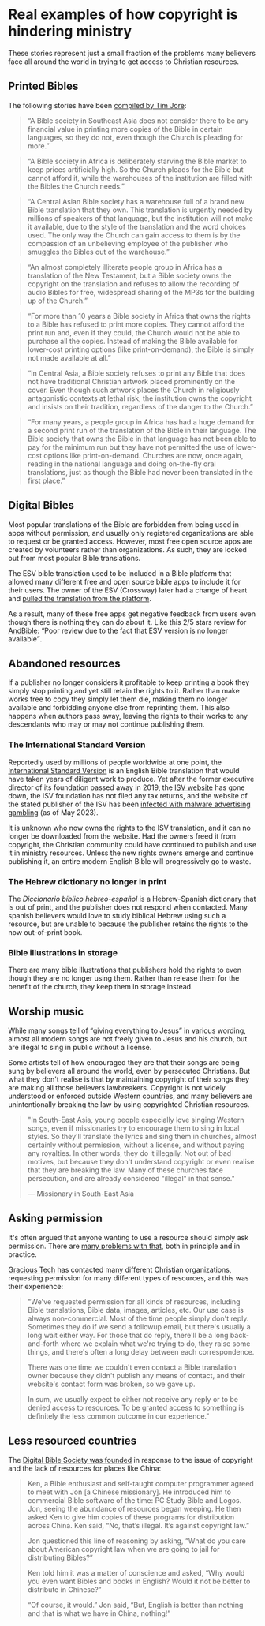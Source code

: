 # Real examples of how copyright is hindering ministry
These stories represent just a small fraction of the problems many believers face all around the world in trying to get access to Christian resources.


## Printed Bibles

The following stories have been [compiled by Tim Jore](https://www.missionfrontiers.org/issue/article/free-and-open):

> “A Bible society in Southeast Asia does not consider there to be any financial value in printing more copies of the Bible in certain languages, so they do not, even though the Church is pleading for more.”

> “A Bible society in Africa is deliberately starving the Bible market to keep prices artificially high. So the Church pleads for the Bible but cannot afford it, while the warehouses of the institution are filled with the Bibles the Church needs.”

> “A Central Asian Bible society has a warehouse full of a brand new Bible translation that they own. This translation is urgently needed by millions of speakers of that language, but the institution will not make it available, due to the style of the translation and the word choices used. The only way the Church can gain access to them is by the compassion of an unbelieving employee of the publisher who smuggles the Bibles out of  the warehouse.”

> “An almost completely illiterate people group in Africa has a translation of the New Testament, but a Bible society owns the copyright on the translation and refuses to allow the recording of audio Bibles for free, widespread sharing of the MP3s for the building up of the Church.”

> “For more than 10 years a Bible society in Africa that owns the rights to a Bible has refused to print more copies. They cannot afford the print run and, even if they could, the Church would not be able to purchase all the copies. Instead of making the Bible available for lower-cost printing options (like print-on-demand), the Bible is simply not made available at all.”

> “In Central Asia, a Bible society refuses to print any Bible that does not have traditional Christian artwork placed prominently on the cover. Even though such artwork places the Church in religiously antagonistic contexts at lethal risk, the institution owns the copyright and insists on their tradition, regardless of the danger to the Church.”

> “For many years, a people group in Africa has had a huge demand for a second print run of the translation of the Bible in their language. The Bible society that owns the Bible in that language has not been able to pay for the minimum run but they have not permitted the use of lower-cost options like print-on-demand. Churches are now, once again, reading in the national language and doing on-the-fly oral translations, just as though the Bible had never been translated in the first place.”


## Digital Bibles

Most popular translations of the Bible are forbidden from being used in apps without permission, and usually only registered organizations are able to request or be granted access. However, most free open source apps are created by volunteers rather than organizations. As such, they are locked out from most popular Bible translations.

The ESV bible translation used to be included in a Bible platform that allowed many different free and open source bible apps to include it for their users. The owner of the ESV (Crossway) later had a change of heart and [pulled the translation from the platform](https://www.crosswire.org/pipermail/sword-devel/2019-June/047095.html).

As a result, many of these free apps get negative feedback from users even though there is nothing they can do about it. Like this 2/5 stars review for [AndBible](https://play.google.com/store/apps/details?id=net.bible.android.activity): <q>Poor review due to the fact that ESV version is no longer available</q>.


## Abandoned resources

If a publisher no longer considers it profitable to keep printing a book they simply stop printing and yet still retain the rights to it. Rather than make works free to copy they simply let them die, making them no longer available and forbidding anyone else from reprinting them. This also happens when authors pass away, leaving the rights to their works to any descendants who may or may not continue publishing them.

### The International Standard Version
Reportedly used by millions of people worldwide at one point, the [International Standard Version](https://www.biblegateway.com/versions/International-Standard-Version-ISV-Bible/) is an English Bible translation that would have taken years of diligent work to produce. Yet after the former executive director of its foundation passed away in 2019, the [ISV website](http://isv.org/) has gone down, the ISV foundation has not filed any tax returns, and the website of the stated publisher of the ISV has been [infected with malware advertising gambling](http://davidsonpress.com/introduction/) (as of May 2023).

It is unknown who now owns the rights to the ISV translation, and it can no longer be downloaded from the website. Had the owners freed it from copyright, the Christian community could have continued to publish and use it in ministry resources. Unless the new rights owners emerge and continue publishing it, an entire modern English Bible will progressively go to waste.



### The Hebrew dictionary no longer in print
The _Diccionario bíblico hebreo-español_ is a Hebrew-Spanish dictionary that is out of print, and the publisher does not respond when contacted. Many spanish believers would love to study biblical Hebrew using such a resource, but are unable to because the publisher retains the rights to the now out-of-print book.

### Bible illustrations in storage
There are many bible illustrations that publishers hold the rights to even though they are no longer using them. Rather than release them for the benefit of the church, they keep them in storage instead.


## Worship music

While many songs tell of <q>giving everything to Jesus</q> in various wording, almost all modern songs are not freely given to Jesus and his church, but are illegal to sing in public without a license.

Some artists tell of how encouraged they are that their songs are being sung by believers all around the world, even by persecuted Christians. But what they don't realise is that by maintaining copyright of their songs they are making all those believers lawbreakers. Copyright is not widely understood or enforced outside Western countries, and many believers are unintentionally breaking the law by using copyrighted Christian resources.

> "In South-East Asia, young people especially love singing Western songs, even if missionaries try to encourage them to sing in local styles. So they'll translate the lyrics and sing them in churches, almost certainly without permission, without a license, and without paying any royalties. In other words, they do it illegally. Not out of bad motives, but because they don't understand copyright or even realise that they are breaking the law. Many of these churches face persecution, and are already considered "illegal" in that sense."
>
> &mdash; Missionary in South-East Asia


## Asking permission

It's often argued that anyone wanting to use a resource should simply ask permission. There are [many problems with that](/objections/permission/), both in principle and in practice.

[Gracious Tech](https://gracious.tech/) has contacted many different Christian organizations, requesting permission for many different types of resources, and this was their experience:

> "We've requested permission for all kinds of resources, including Bible translations, Bible data, images, articles, etc. Our use case is always non-commercial. Most of the time people simply don't reply. Sometimes they do if we send a followup email, but there's usually a long wait either way. For those that do reply, there'll be a long back-and-forth where we explain what we're trying to do, they raise some things, and there's often a long delay between each correspondence.
>
> There was one time we couldn't even contact a Bible translation owner because they didn't publish any means of contact, and their website's contact form was broken, so we gave up.
>
> In sum, we usually expect to either not receive any reply or to be denied access to resources. To be granted access to something is definitely the less common outcome in our experience."


## Less resourced countries

The [Digital Bible Society was founded](https://dbs.org/about/overview/history) in response to the issue of copyright and the lack of resources for places like China:

> Ken, a Bible enthusiast and self-taught computer programmer agreed to meet with Jon [a Chinese missionary]. He introduced him to commercial Bible software of the time: PC Study Bible and Logos. Jon, seeing the abundance of resources began weeping. He then asked Ken to give him copies of these programs for distribution across China. Ken said, “No, that’s illegal. It’s against copyright law.”
>
> Jon questioned this line of reasoning by asking, “What do you care about American copyright law when we are going to jail for distributing Bibles?”
>
> Ken told him it was a matter of conscience and asked, “Why would you even want Bibles and books in English? Would it not be better to distribute in Chinese?”
>
> “Of course, it would.” Jon said, “But, English is better than nothing and that is what we have in China, nothing!”
